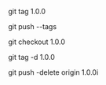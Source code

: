 


git tag 1.0.0

git push --tags

git checkout 1.0.0

git tag -d 1.0.0

git push -delete origin 1.0.0i